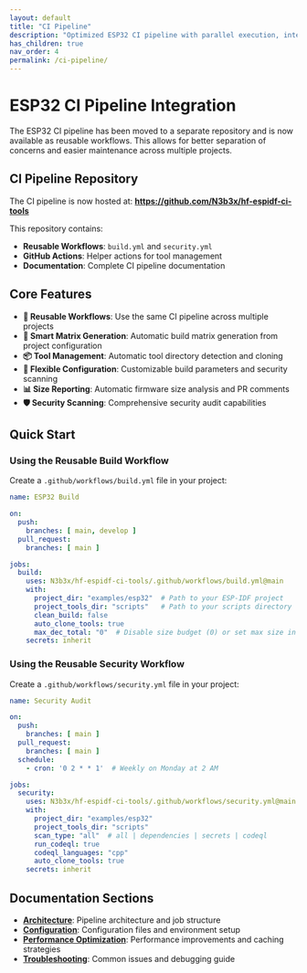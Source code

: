 ```yaml
---
layout: default
title: "CI Pipeline"
description: "Optimized ESP32 CI pipeline with parallel execution, intelligent caching, and performance monitoring"
has_children: true
nav_order: 4
permalink: /ci-pipeline/
---
```


# ESP32 CI Pipeline Integration

The ESP32 CI pipeline has been moved to a separate repository and is now available as reusable workflows. This allows for better separation of concerns and easier maintenance across multiple projects.

## CI Pipeline Repository

The CI pipeline is now hosted at: **https://github.com/N3b3x/hf-espidf-ci-tools**

This repository contains:
- **Reusable Workflows**: `build.yml` and `security.yml`
- **GitHub Actions**: Helper actions for tool management
- **Documentation**: Complete CI pipeline documentation

## Core Features

- **🔄 Reusable Workflows**: Use the same CI pipeline across multiple projects
- **🎯 Smart Matrix Generation**: Automatic build matrix generation from project configuration
- **📦 Tool Management**: Automatic tool directory detection and cloning
- **🔧 Flexible Configuration**: Customizable build parameters and security scanning
- **📊 Size Reporting**: Automatic firmware size analysis and PR comments
- **🛡️ Security Scanning**: Comprehensive security audit capabilities

## Quick Start

### Using the Reusable Build Workflow

Create a `.github/workflows/build.yml` file in your project:

```yaml
name: ESP32 Build

on:
  push:
    branches: [ main, develop ]
  pull_request:
    branches: [ main ]

jobs:
  build:
    uses: N3b3x/hf-espidf-ci-tools/.github/workflows/build.yml@main
    with:
      project_dir: "examples/esp32"  # Path to your ESP-IDF project
      project_tools_dir: "scripts"   # Path to your scripts directory
      clean_build: false
      auto_clone_tools: true
      max_dec_total: "0"  # Disable size budget (0) or set max size in bytes
    secrets: inherit
```

### Using the Reusable Security Workflow

Create a `.github/workflows/security.yml` file in your project:

```yaml
name: Security Audit

on:
  push:
    branches: [ main ]
  pull_request:
    branches: [ main ]
  schedule:
    - cron: '0 2 * * 1'  # Weekly on Monday at 2 AM

jobs:
  security:
    uses: N3b3x/hf-espidf-ci-tools/.github/workflows/security.yml@main
    with:
      project_dir: "examples/esp32"
      project_tools_dir: "scripts"
      scan_type: "all"  # all | dependencies | secrets | codeql
      run_codeql: true
      codeql_languages: "cpp"
      auto_clone_tools: true
    secrets: inherit
```

## Documentation Sections

- **[Architecture](architecture/)**: Pipeline architecture and job structure
- **[Configuration](configuration/)**: Configuration files and environment setup
- **[Performance Optimization](optimization/)**: Performance improvements and caching strategies
- **[Troubleshooting](troubleshooting/)**: Common issues and debugging guide